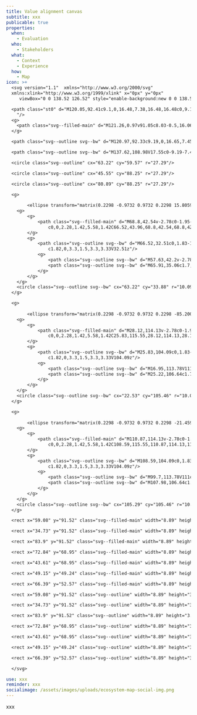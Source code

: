 ```yaml
---
title: Value alignment canvas
subtitle: xxx
publicable: true
properties:
  when:
    - Evaluation
  who:
    - Stakeholders
  what:
    - Context
    - Experience
  how:
    - Map
icon: >+
  <svg version="1.1"  xmlns="http://www.w3.org/2000/svg"
  xmlns:xlink="http://www.w3.org/1999/xlink" x="0px" y="0px"
  	 viewBox="0 0 138.52 126.52" style="enable-background:new 0 0 138.52 126.52;" xml:space="preserve">

  <path class="st0" d="M120.05,92.41c9.1,0,16.48,7.38,16.48,16.48c0,9.1-7.38,16.48-16.48,16.48v-0.04h-16.26H86.42H1.14v-107h126.31
  	"/>
  <g>
  	<path class="svg--filled-main" d="M121.26,0.97v91.05c8.03-0.5,16.06,5.41,16.06,14.38V17.15c0-8.97-7.19-16.25-16.06-16.25"/>
  </g>

  <path class="svg--outline svg--bw" d="M120.97,92.33c9.19,0,16.65,7.45,16.65,16.65s-7.45,16.65-16.65,16.65v-0.04h-16.42H87.01H0.9V17.55h119.53"/>

  <path class="svg--outline svg--bw" d="M137.62,108.98V17.55c0-9.19-7.45-16.65-16.65-16.65v0.08v91.36"/>

  <circle class="svg--outline" cx="63.22" cy="59.57" r="27.29"/>

  <circle class="svg--outline" cx="45.55" cy="88.25" r="27.29"/>

  <circle class="svg--outline" cx="80.89" cy="88.25" r="27.29"/>

  <g>
  	
  		<ellipse transform="matrix(0.2298 -0.9732 0.9732 0.2298 15.8059 87.5531)" class="st0" cx="63.22" cy="33.79" rx="10.09" ry="10.09"/>
  	<g>
  		<g>
  			<path class="svg--filled-main" d="M68.8,42.54v-2.78c0-1.95-1.2-3.64-2.89-4.36h-5.38c-1.7,0.72-2.89,2.41-2.89,4.36v2.78
  				c0,0,2.28,1.42,5.58,1.42C66.52,43.96,68.8,42.54,68.8,42.54z"/>
  		</g>
  		<g>
  			<path class="svg--outline svg--bw" d="M66.52,32.51c0,1.83-1.49,3.33-3.3,3.33c-1.82,0-3.3-1.5-3.3-3.33v-1.15c0-1.83,1.49-3.33,3.3-3.33
  				c1.82,0,3.3,1.5,3.3,3.33V32.51z"/>
  			<g>
  				<path class="svg--outline svg--bw" d="M57.63,42.2v-2.78c0-1.95,1.2-3.64,2.89-4.36"/>
  				<path class="svg--outline svg--bw" d="M65.91,35.06c1.7,0.72,2.89,2.41,2.89,4.36v2.78"/>
  			</g>
  		</g>
  	</g>
  	<circle class="svg--outline svg--bw" cx="63.22" cy="33.88" r="10.09"/>
  </g>

  <g>
  	
  		<ellipse transform="matrix(0.2298 -0.9732 0.9732 0.2298 -85.2006 103.0939)" class="st0" cx="22.53" cy="105.37" rx="10.09" ry="10.09"/>
  	<g>
  		<g>
  			<path class="svg--filled-main" d="M28.12,114.13v-2.78c0-1.95-1.2-3.64-2.89-4.36h-5.38c-1.7,0.72-2.89,2.41-2.89,4.36v2.78
  				c0,0,2.28,1.42,5.58,1.42C25.83,115.55,28.12,114.13,28.12,114.13z"/>
  		</g>
  		<g>
  			<path class="svg--outline svg--bw" d="M25.83,104.09c0,1.83-1.49,3.33-3.3,3.33c-1.82,0-3.3-1.5-3.3-3.33v-1.15c0-1.83,1.49-3.33,3.3-3.33
  				c1.82,0,3.3,1.5,3.3,3.33V104.09z"/>
  			<g>
  				<path class="svg--outline svg--bw" d="M16.95,113.78V111c0-1.95,1.2-3.64,2.89-4.36"/>
  				<path class="svg--outline svg--bw" d="M25.22,106.64c1.7,0.72,2.89,2.41,2.89,4.36v2.78"/>
  			</g>
  		</g>
  	</g>
  	<circle class="svg--outline svg--bw" cx="22.53" cy="105.46" r="10.09"/>
  </g>

  <g>
  	
  		<ellipse transform="matrix(0.2298 -0.9732 0.9732 0.2298 -21.4591 183.6348)" class="st0" cx="105.29" cy="105.37" rx="10.09" ry="10.09"/>
  	<g>
  		<g>
  			<path class="svg--filled-main" d="M110.87,114.13v-2.78c0-1.95-1.2-3.64-2.89-4.36h-5.38c-1.7,0.72-2.89,2.41-2.89,4.36v2.78
  				c0,0,2.28,1.42,5.58,1.42C108.59,115.55,110.87,114.13,110.87,114.13z"/>
  		</g>
  		<g>
  			<path class="svg--outline svg--bw" d="M108.59,104.09c0,1.83-1.49,3.33-3.3,3.33c-1.82,0-3.3-1.5-3.3-3.33v-1.15c0-1.83,1.49-3.33,3.3-3.33
  				c1.82,0,3.3,1.5,3.3,3.33V104.09z"/>
  			<g>
  				<path class="svg--outline svg--bw" d="M99.7,113.78V111c0-1.95,1.2-3.64,2.89-4.36"/>
  				<path class="svg--outline svg--bw" d="M107.98,106.64c1.7,0.72,2.89,2.41,2.89,4.36v2.78"/>
  			</g>
  		</g>
  	</g>
  	<circle class="svg--outline svg--bw" cx="105.29" cy="105.46" r="10.09"/>
  </g>

  <rect x="59.08" y="91.52" class="svg--filled-main" width="8.89" height="3.33"/>

  <rect x="34.73" y="91.52" class="svg--filled-main" width="8.89" height="3.33"/>

  <rect x="83.9" y="91.52" class="svg--filled-main" width="8.89" height="3.33"/>

  <rect x="72.84" y="68.95" class="svg--filled-main" width="8.89" height="3.33"/>

  <rect x="43.61" y="68.95" class="svg--filled-main" width="8.89" height="3.33"/>

  <rect x="49.15" y="49.24" class="svg--filled-main" width="8.89" height="3.33"/>

  <rect x="66.39" y="52.57" class="svg--filled-main" width="8.89" height="3.33"/>

  <rect x="59.08" y="91.52" class="svg--outline" width="8.89" height="3.33"/>

  <rect x="34.73" y="91.52" class="svg--outline" width="8.89" height="3.33"/>

  <rect x="83.9" y="91.52" class="svg--outline" width="8.89" height="3.33"/>

  <rect x="72.84" y="68.95" class="svg--outline" width="8.89" height="3.33"/>

  <rect x="43.61" y="68.95" class="svg--outline" width="8.89" height="3.33"/>

  <rect x="49.15" y="49.24" class="svg--outline" width="8.89" height="3.33"/>

  <rect x="66.39" y="52.57" class="svg--outline" width="8.89" height="3.33"/>

  </svg>

use: xxx
reminder: xxx
socialimage: /assets/images/uploads/ecosystem-map-social-img.png
---
```

xxx